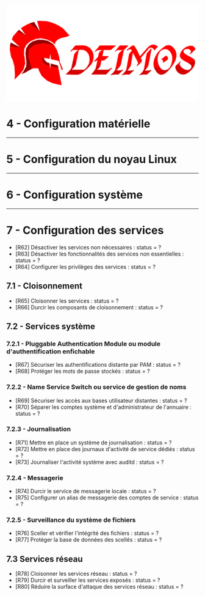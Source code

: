 <p align="center">
  <img src="Documentation/DEIMOS.png" alt="Deimos Icon" width="700"/>
</p>

# 4 - Configuration matérielle

---

# 5 - Configuration du noyau Linux

---

# 6 - Configuration système

---

# 7 - Configuration des services
  - [R62] Désactiver les services non nécessaires : status = ?
  - [R63] Désactiver les fonctionnalités des services non essentielles : status = ?
  - [R64] Configurer les privilèges des services : status = ?
## 7.1 - Cloisonnement
  - [R65] Cloisonner les services : status = ?
  - [R66] Durcir les composants de cloisonnement : status = ?
## 7.2 - Services système
### 7.2.1 - Pluggable Authentication Module ou module d'authentification enfichable
  - [R67] Sécuriser les authentifications distante par PAM : status = ?
  - [R68] Protéger les mots de passe stockés  : status = ?
### 7.2.2 - Name Service Switch ou service de gestion de noms
  - [R69] Sécuriser les accès aux bases utilisateur distantes : status = ?
  - [R70] Séparer les comptes système et d'administrateur de l'annuaire : status = ?
### 7.2.3 - Journalisation
  - [R71] Mettre en place un système de journalisation : status = ?
  - [R72] Mettre en place des journaux d'activité de service dédiés : status = ?
  - [R73] Journaliser l'activité système avec auditd : status = ?
### 7.2.4 - Messagerie
  - [R74] Durcir le service de messagerie locale : status = ?
  - [R75] Configurer un alias de messagerie des comptes de service : status = ?
### 7.2.5 - Surveillance du système de fichiers
  - [R76] Sceller et vérifier l'intégrité des fichiers : status = ?
  - [R77] Protéger la base de données des scellés : status = ?
## 7.3 Services réseau
  - [R78] Cloisonner les services réseau : status = ?
  - [R79] Durcir et surveiller les services exposés : status = ?
  - [R80] Réduire la surface d'attaque des services réseau : status = ?
